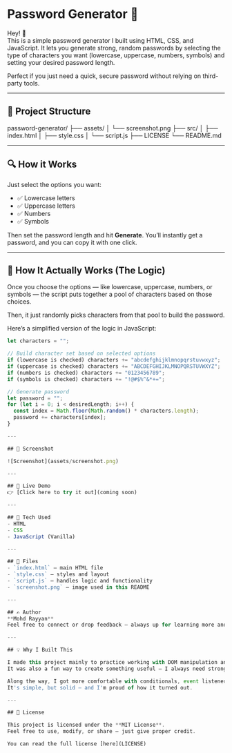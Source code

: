 # Password Generator 🔐

Hey! 👋  
This is a simple password generator I built using HTML, CSS, and JavaScript. It lets you generate strong, random passwords by selecting the type of characters you want (lowercase, uppercase, numbers, symbols) and setting your desired password length.

Perfect if you just need a quick, secure password without relying on third-party tools.

---

## 📂 Project Structure

password-generator/
├── assets/
│   └── screenshot.png
├── src/
│   ├── index.html
│   ├── style.css
│   └── script.js
├── LICENSE
└── README.md

---

## 🔍 How it Works

Just select the options you want:

- ✅ Lowercase letters  
- ✅ Uppercase letters  
- ✅ Numbers  
- ✅ Symbols

Then set the password length and hit **Generate**. You’ll instantly get a password, and you can copy it with one click.

---

## 🧠 How It Actually Works (The Logic)

Once you choose the options — like lowercase, uppercase, numbers, or symbols — the script puts together a pool of characters based on those choices.

Then, it just randomly picks characters from that pool to build the password.

Here’s a simplified version of the logic in JavaScript:

```javascript
let characters = "";

// Build character set based on selected options
if (lowercase is checked) characters += "abcdefghijklmnopqrstuvwxyz";
if (uppercase is checked) characters += "ABCDEFGHIJKLMNOPQRSTUVWXYZ";
if (numbers is checked) characters += "0123456789";
if (symbols is checked) characters += "!@#$%^&*+=";

// Generate password
let password = "";
for (let i = 0; i < desiredLength; i++) {
  const index = Math.floor(Math.random() * characters.length);
  password += characters[index];
}

---

## 📸 Screenshot

![Screenshot](assets/screenshot.png)

---

## 🔗 Live Demo  
👉 [Click here to try it out](coming soon)

---

## 🚀 Tech Used  
- HTML  
- CSS  
- JavaScript (Vanilla)

---

## 📁 Files  
- `index.html` – main HTML file  
- `style.css` – styles and layout  
- `script.js` – handles logic and functionality  
- `screenshot.png` – image used in this README  

---

## ✍️ Author  
**Mohd Rayyan**  
Feel free to connect or drop feedback — always up for learning more and improving things.

---

## 💡 Why I Built This

I made this project mainly to practice working with DOM manipulation and handling user inputs in JavaScript.  
It was also a fun way to create something useful — I always need strong passwords, so I figured why not build my own generator?

Along the way, I got more comfortable with conditionals, event listeners, and dynamic UI logic.  
It's simple, but solid — and I'm proud of how it turned out.

---

## 📝 License

This project is licensed under the **MIT License**.  
Feel free to use, modify, or share — just give proper credit.

You can read the full license [here](LICENSE)

